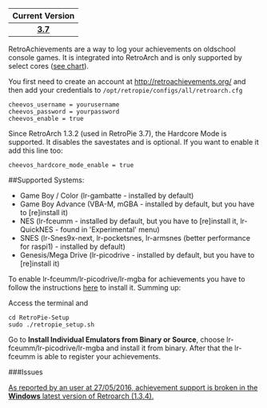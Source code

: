 | Current Version|
| :---: |
| [**3.7**](https://retropie.org.uk/download/) |

RetroAchievements are a way to log your achievements on oldschool console games. It is integrated into RetroArch and is only supported by select cores ([see chart](https://github.com/RetroPie/RetroPie-Setup/wiki/RetroAchievements/_edit#supported-systems)).

You first need to create an account at http://retroachievements.org/ and then add your credentials to `/opt/retropie/configs/all/retroarch.cfg`

```
cheevos_username = yourusername
cheevos_password = yourpassword
cheevos_enable = true
```

Since RetroArch 1.3.2 (used in RetroPie 3.7), the Hardcore Mode is supported. It disables the savestates and is optional. If you want to enable it add this line too:

```
cheevos_hardcore_mode_enable = true
```


##Supported Systems:

* Game Boy / Color (lr-gambatte - installed by default)  
* Game Boy Advance (VBA-M, mGBA - installed by default, but you have to [re]install it)
* NES (lr-fceumm - installed by default, but you have to [re]install it, lr-QuickNES - found in 'Experimental' menu)
* SNES (lr-Snes9x-next, lr-pocketsnes, lr-armsnes (better performance for raspi1) - installed by default)  
* Genesis/Mega Drive (lr-picodrive - installed by default, but you have to [re]install it)  


To enable lr-fceumm/lr-picodrive/lr-mgba for achievements you have to follow the instructions [here](https://github.com/retropie/RetroPie-Setup/wiki/Updating-RetroPie) to install it. Summing up:

Access the terminal and
```
cd RetroPie-Setup
sudo ./retropie_setup.sh
```
Go to **Install Individual Emulators from Binary or Source**, choose lr-fceumm/lr-picodrive/lr-mgba and install it from binary. After that the lr-fceumm is able to register your achievements.

###Issues

[As reported by an user at 27/05/2016, achievement support is broken in the **Windows** latest version of Retroarch (1.3.4).](https://github.com/libretro/RetroArch/issues/3032)